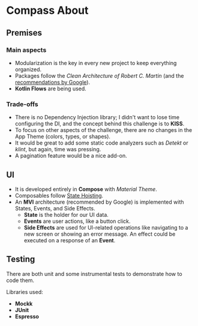# Compass About

## Premises
### Main aspects
* Modularization is the key in every new project to keep everything organized.
* Packages follow the *Clean Architecture of Robert C. Martin* (and the [recommendations by Google](https://developer.android.com/topic/modularization?hl=es-419)).
* **Kotlin Flows** are being used.

### Trade-offs
* There is no Dependency Injection library; I didn't want to lose time configuring the DI, and the concept behind this challenge is to **KISS**.
* To focus on other aspects of the challenge, there are no changes in the App Theme (colors, types, or shapes).
* It would be great to add some static code analyzers such as *Detekt* or *klint*, but again, time was pressing.
* A pagination feature would be a nice add-on.

## UI
* It is developed entirely in **Compose** with *Material Theme*.
* Composables follow [State Hoisting](https://developer.android.com/develop/ui/compose/state-hoisting).
* An **MVI** architecture (recommended by Google) is implemented with States, Events, and Side Effects.
    * **State** is the holder for our UI data.
    * **Events** are user actions, like a button click.
    * **Side Effects** are used for UI-related operations like navigating to a new screen or showing an error message. An effect could be executed on a response of an **Event**.

## Testing
There are both unit and some instrumental tests to demonstrate how to code them.

Libraries used:
* **Mockk**
* **JUnit**
* **Espresso**
